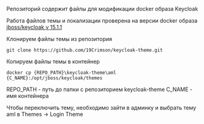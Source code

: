 Репозиторий содержит файлы для модификации docker образа Keycloak

Работа файлов темы и локализации проверена на версии docker образа [jboss/keycloak v 15.1.1](https://hub.docker.com/r/jboss/keycloak/tags)

Клонируем файлы темы из репозитория

```git clone https://github.com/19Crimson/keycloak-theme.git```

Копируем файлы темы в контейнер

```docker cp {REPO_PATH}\keycloak-theme\aml {C_NAME}:/opt/jboss/keycloak/themes```

REPO_PATH - путь до папки с репозиторием keycloak-theme
C_NAME - имя контейнера

Чтобы переключить тему, необходимо зайти в админку и выбрать тему aml в  Themes -> Login Theme
